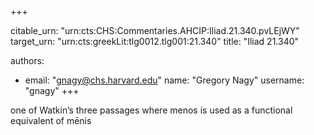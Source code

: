 +++


citable_urn: "urn:cts:CHS:Commentaries.AHCIP:Iliad.21.340.pvLEjWY"
target_urn: "urn:cts:greekLit:tlg0012.tlg001:21.340"
title: "Iliad 21.340"

authors:
- email: "gnagy@chs.harvard.edu"
  name: "Gregory Nagy"
  username: "gnagy"
+++

<p>one of Watkin’s three passages where menos is used as a functional equivalent of mēnis</p>